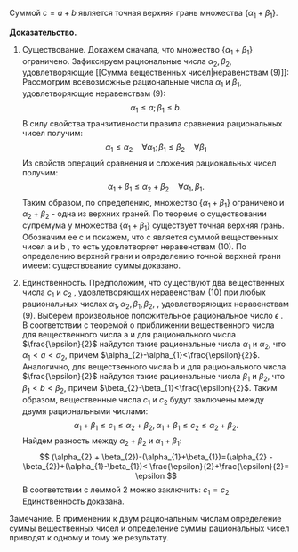 Суммой $c = a+b$ является точная верхняя грань множества $\{\alpha_{1}+\beta_{1}\}$.

**Доказательство.**
1. Существование.
Докажем сначала, что множество $\{\alpha_{1}+\beta_{1}\}$ ограничено. Зафиксируем рациональные числа $\alpha_{2},\beta_{2}$, удовлетворяющие [[Сумма вещественных чисел|неравенствам (9)]]:
Рассмотрим всевозможные рациональные числа $\alpha_{1}$ и  $\beta_{1}$, удовлетворяющие неравенствам (9):
$$
\alpha_{1} \le a; \beta_{1} \le b.
$$
В силу свойства транзитивности правила сравнения рациональных чисел получим:
$$
\alpha_{1} \le \alpha_{2} \quad \forall \alpha_{1};\beta_{1} \le \beta_{2} \quad \forall \beta_{1}
$$
Из свойств операций сравнения и сложения рациональных чисел получим:
$$
\alpha_{1}+\beta_{1} \le \alpha_{2}+\beta_{2} \quad \forall \alpha_{1},\beta_{1}.
$$
Таким образом, по определению, множество $\{\alpha_{1}+\beta_{1}\}$ ограничено и $\alpha_{2}+\beta_{2}$ - одна из верхних граней.
По теореме о существовании супремума у множества $\{\alpha_{1}+\beta_{1}\}$ существует точная верхняя грань. Обозначим ее c и покажем, что c является суммой вещественных чисел a и b , то есть удовлетворяет неравенствам (10).
По определению верхней грани и определению точной верхней грани имеем: существование суммы доказано.

2. Единственность.
Предположим, что существуют два вещественных числа $c_{1}$ и $c_{2}$ , удовлетворяющих неравенствам (10) при любых рациональных числах $\alpha_{1},\alpha_{2},\beta_{1},\beta_{2}$, , удовлетворяющих неравенствам (9). Выберем произвольное положительное рациональное число $\epsilon$ .
В соответствии с теоремой о приближении вещественного числа для вещественного числа a и для рационального числа $\frac{\epsilon}{2}$ найдутся такие рациональные числа $\alpha_{1}$ и $\alpha_{2}$, что $\alpha_{1}<a<\alpha_{2}$, причем $\alpha_{2}-\alpha_{1}<\frac{\epsilon}{2}$. Аналогично, для вещественного числа b и для рационального числа $\frac{\epsilon}{2}$ найдутся такие рациональные числа $\beta_{1}$ и $\beta_{2}$, что $\beta_{1}<b<\beta_{2}$, причем $\beta_{2}-\beta_{1}<\frac{\epsilon}{2}$. 
Таким образом, вещественные числа $c_{1}$ и $c_{2}$ будут заключены между двумя рациональными числами:
$$
\alpha_{1}+\beta_{1} \le c_{1} \le  \alpha_{2}+\beta_{2}, \alpha_{1}+\beta_{1} \le c_{2} \le \alpha_{2} + \beta_{2}.
$$
Найдем разность между $\alpha_{2} + \beta_{2}$ и $\alpha_{1}+\beta_{1}$:
$$
(\alpha_{2} + \beta_{2})-(\alpha_{1}+\beta_{1})=(\alpha_{2} - \beta_{2})+(\alpha_{1}-\beta_{1})< \frac{\epsilon}{2}+\frac{\epsilon}{2}= \epsilon
$$
В соответствии с леммой 2 можно заключить: $c_{1}=c_{2}$
Единственность доказана.

Замечание. В применении к двум рациональным числам определение суммы вещественных чисел и определение суммы рациональных чисел приводят к одному и тому же результату.